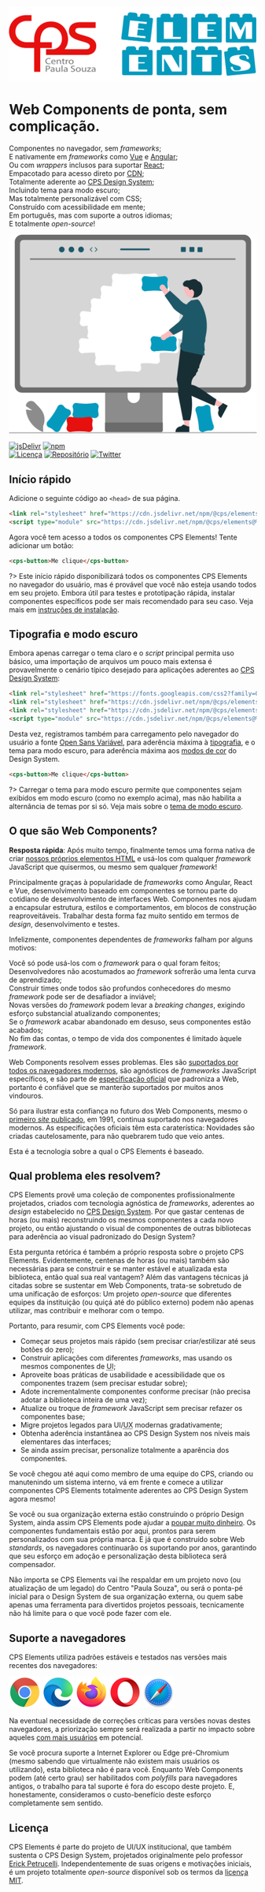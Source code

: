 <div class="splash">
<div class="splash-start">
<img class="splash-logo" src="./assets/images/wordmark.svg" alt="CPS Elements">

# Web Components de ponta, sem complicação.

<cps-icon name="globe"></cps-icon> Componentes no navegador, sem _frameworks_;<br />
<cps-icon name="plug-connected-fill"></cps-icon> E nativamente em _frameworks_ como [Vue](/frameworks/vue) e [Angular](/frameworks/angular);<br />
<cps-icon src="assets/images/react.svg"></cps-icon> Ou com _wrappers_ inclusos para suportar [React](/frameworks/react);<br />
<cps-icon name="box"></cps-icon> Empacotado para acesso direto por [CDN](https://www.cloudflare.com/pt-br/learning/cdn/what-is-a-cdn/);<br />
<cps-icon src="assets/images/art.svg"></cps-icon> Totalmente aderente ao [CPS Design System](https://cpsrepositorio.github.io/cps-design-system/);<br />
<cps-icon name="glasses-fill"></cps-icon> Incluindo tema para modo escuro;<br />
<cps-icon name="document-css"></cps-icon> Mas totalmente personalizável com CSS;<br />
<cps-icon src="assets/images/wheelchair.svg"></cps-icon> Construído com acessibilidade em mente;<br />
<cps-icon name="chat"></cps-icon> Em português, mas com suporte a outros idiomas;<br />
<cps-icon name="lock-open-fill"></cps-icon> E totalmente _open-source_!

</div>

<div class="splash-end">
<img class="splash-image" src="./assets/images/illustration-building-blocks.svg" alt="Ilustração lúdica de pessoa encaixando peças coloridas em um monitor gigante.">
</div>
</div>

[![jsDelivr](https://data.jsdelivr.com/v1/package/npm/@cps/elements/badge)](https://www.jsdelivr.com/package/npm/@cps/elements)
[![npm](https://img.shields.io/npm/dw/@cps/elements?label=npm&style=flat-square)](https://www.npmjs.com/package/@cps/elements)
<br />
[![Licença](https://img.shields.io/badge/license-MIT-232323.svg?style=flat-square)](https://github.com/cpsrepositorio/cps-elements/blob/next/LICENSE.md)
[![Repositório](https://img.shields.io/badge/GitHub-Code-232323.svg?style=flat-square&logo=github&logoColor=white)](https://github.com/cpsrepositorio/cps-elements)
[![Twitter](https://img.shields.io/badge/Twitter-Follow-00acee.svg?style=flat-square&logo=twitter&logoColor=white)](https://twitter.com/ErickPetru)

## Início rápido

Adicione o seguinte código ao `<head>` de sua página.

```html
<link rel="stylesheet" href="https://cdn.jsdelivr.net/npm/@cps/elements@%VERSION%/dist/themes/light.css" />
<script type="module" src="https://cdn.jsdelivr.net/npm/@cps/elements@%VERSION%/dist/elements.js"></script>
```

Agora você tem acesso a todos os componentes CPS Elements! Tente adicionar um botão:

<div style="font-family: sans-serif" class="cps-theme-light">

```html preview expanded no-vue
<cps-button>Me clique</cps-button>
```

</div>

?> Este início rápido disponibilizará todos os componentes CPS Elements no navegador do usuário, mas é provável que você não esteja usando todos em seu projeto. Embora útil para testes e prototipação rápida, instalar componentes específicos pode ser mais recomendado para seu caso. Veja mais em [instruções de instalação](fundamentos/instalação).

## Tipografia e modo escuro

Embora apenas carregar o tema claro e o _script_ principal permita uso básico, uma importação de arquivos um pouco mais extensa é provavelmente o cenário típico desejado para aplicações aderentes ao [CPS Design System](https://cpsrepositorio.github.io/cps-design-system/):

```html
<link rel="stylesheet" href="https://fonts.googleapis.com/css2?family=Open+Sans:wght@400;600;700&display=swap" />
<link rel="stylesheet" href="https://cdn.jsdelivr.net/npm/@cps/elements@%VERSION%/dist/themes/light.css" />
<link rel="stylesheet" href="https://cdn.jsdelivr.net/npm/@cps/elements@%VERSION%/dist/themes/dark.css" />
<script type="module" src="https://cdn.jsdelivr.net/npm/@cps/elements@%VERSION%/dist/elements.js"></script>
```

Desta vez, registramos também para carregamento pelo navegador do usuário a fonte [Open Sans Variável](https://fonts.google.com/specimen/Open+Sans), para aderência máxima à [tipografia](https://cpsrepositorio.github.io/cps-design-system/guia-visual/tipografia.html), e o tema para modo escuro, para aderência máxima aos [modos de cor](https://cpsrepositorio.github.io/cps-design-system/guia-visual/cores.html#modos-de-cor) do Design System.

<div class="cps-theme-dark">

```html preview expanded no-vue
<cps-button>Me clique</cps-button>
```

</div>

?> Carregar o tema para modo escuro permite que componentes sejam exibidos em modo escuro (como no exemplo acima), mas não habilita a alternância de temas por si só. Veja mais sobre o [tema de modo escuro](temas/modo-escuro).

## O que são Web Components?

**Resposta rápida**: Após muito tempo, finalmente temos uma forma nativa de criar [nossos próprios elementos HTML](https://developer.mozilla.org/pt-BR/docs/Web/Web_Components) e usá-los com qualquer _framework_ JavaScript que quisermos, ou mesmo sem qualquer _framework_!

Principalmente graças à popularidade de _frameworks_ como Angular, React e Vue, desenvolvimento baseado em componentes se tornou parte do cotidiano de desenvolvimento de interfaces Web. Componentes nos ajudam a encapsular estrutura, estilos e comportamentos, em blocos de construção reaproveitáveis. Trabalhar desta forma faz muito sentido em termos de _design_, desenvolvimento e testes.

Infelizmente, componentes dependentes de _frameworks_ falham por alguns motivos:

<cps-icon name="lock-closed-fill"></cps-icon> Você só pode usá-los com o _framework_ para o qual foram feitos;<br />
<cps-icon name="animal-turtle-fill"></cps-icon> Desenvolvedores não acostumados ao _framework_ sofrerão uma lenta curva de aprendizado;<br />
<cps-icon name="people-team-delete-fill"></cps-icon> Construir times onde todos são profundos conhecedores do mesmo _framework_ pode ser de desafiador a inviável;<br />
<cps-icon name="emoji-sad-fill"></cps-icon> Novas versões do _framework_ podem levar a _breaking changes_, exigindo esforço substancial atualizando componentes;<br />
<cps-icon name="arrow-trending-down-fill"></cps-icon> Se o _framework_ acabar abandonado em desuso, seus componentes estão acabados;<br />
<cps-icon name="timer-fill"></cps-icon> No fim das contas, o tempo de vida dos componentes é limitado àquele _framework_.

Web Components resolvem esses problemas. Eles são [suportados por todos os navegadores modernos](https://caniuse.com/#feat=custom-elementsv1), são agnósticos de _frameworks_ JavaScript específicos, e são parte de [especificação oficial](https://html.spec.whatwg.org/multipage/custom-elements.html) que padroniza a Web, portanto é confiável que se manterão suportados por muitos anos vindouros.

Só para ilustrar esta confiança no futuro dos Web Components, mesmo o [primeiro _site_ publicado](http://info.cern.ch/hypertext/WWW/TheProject.html), em 1991, continua suportado nos navegadores modernos. As especificações oficiais têm esta caraterística: Novidades são criadas cautelosamente, para não quebrarem tudo que veio antes.

Esta é a tecnologia sobre a qual o CPS Elements é baseado.

## Qual problema eles resolvem?

CPS Elements provê uma coleção de componentes profissionalmente projetados, criados com tecnologia agnóstica de _frameworks_, aderentes ao _design_ estabelecido no [CPS Design System](https://cpsrepositorio.github.io/cps-design-system/). Por que gastar centenas de horas (ou mais) reconstruindo os mesmos componentes a cada novo projeto, ou então ajustando o visual de componentes de outras bibliotecas para aderência ao visual padronizado do Design System?

Esta pergunta retórica é também a próprio resposta sobre o projeto CPS Elements. Evidentemente, centenas de horas (ou mais) também são necessárias para se construir e se manter estável e atualizada esta biblioteca, então qual sua real vantagem? Além das vantagens técnicas já citadas sobre se sustentar em Web Components, trata-se sobretudo de uma unificação de esforços: Um projeto _open-source_ que diferentes equipes da instituição (ou quiçá até do público externo) podem não apenas utilizar, mas contribuir e melhorar com o tempo.

Portanto, para resumir, com CPS Elements você pode:

- Começar seus projetos mais rápido (sem precisar criar/estilizar até seus botões do zero);
- Construir aplicações com diferentes _frameworks_, mas usando os mesmos componentes de <abbr title="User Interface">UI</abbr>;
- Aproveite boas práticas de usabilidade e acessibilidade que os componentes trazem (sem precisar estudar sobre);
- Adote incrementalmente componentes conforme precisar (não precisa adotar a biblioteca inteira de uma vez);
- Atualize ou troque de _framework_ JavaScript sem precisar refazer os componentes base;
- Migre projetos legados para UI/<abbr title="User Experience">UX</abbr> modernas gradativamente;
- Obtenha aderência instantânea ao CPS Design System nos níveis mais elementares das interfaces;
- Se ainda assim precisar, personalize totalmente a aparência dos componentes.

Se você chegou até aqui como membro de uma equipe do CPS, criando ou manutenindo um sistema interno, vá em frente e comece a utilizar componentes CPS Elements totalmente aderentes ao CPS Design System agora mesmo!

Se você ou sua organização externa estão construindo o próprio Design System, ainda assim CPS Elements pode ajudar a [poupar muito dinheiro](https://medium.com/eightshapes-llc/and-you-thought-buttons-were-easy-26eb5b5c1871). Os componentes fundamentais estão por aqui, prontos para serem personalizados com sua própria marca. E já que é construído sobre Web _standards_, os navegadores continuarão os suportando por anos, garantindo que seu esforço em adoção e personalização desta biblioteca será compensador.

Não importa se CPS Elements vai lhe respaldar em um projeto novo (ou atualização de um legado) do Centro "Paula Souza", ou será o ponta-pé inicial para o Design System de sua organização externa, ou quem sabe apenas uma ferramenta para divertidos projetos pessoais, tecnicamente não há limite para o que você pode fazer com ele.

## Suporte a navegadores

CPS Elements utiliza padrões estáveis e testados nas versões mais recentes dos navegadores:

<img src="./assets/images/chrome.png" alt="Chrome" title="Chrome" width="64" height="64" />
<img src="./assets/images/edge.png" alt="Edge" title="Edge" width="64" height="64" />
<img src="./assets/images/firefox.png" alt="Firefox" title="Firefox" width="64" height="64" />
<img src="./assets/images/opera.png" alt="Opera" title="Opera" width="64" height="64" />
<img src="./assets/images/safari.png" alt="Safari" title="Safari" width="64" height="64" />

Na eventual necessidade de correções críticas para versões novas destes navegadores, a priorização sempre será realizada a partir no impacto sobre aqueles [com mais usuários](https://gs.statcounter.com/browser-version-partially-combined-market-share/all/brazil) em potencial.

Se você procura suporte a Internet Explorer ou Edge pré-Chromium (mesmo sabendo que virtualmente não existem mais usuários os utilizando), esta biblioteca não é para você. Enquanto Web Components podem (até certo grau) ser habilitados com _polyfills_ para navegadores antigos, o trabalho para tal suporte é fora do escopo deste projeto. E, honestamente, consideramos o custo-benefício deste esforço completamente sem sentido.

## Licença

CPS Elements é parte do projeto de UI/UX institucional, que também sustenta o CPS Design System, projetados originalmente pelo professor [Erick Petrucelli](https://github.com/ErickPetru). Independentemente de suas origens e motivações iniciais, é um projeto totalmente _open-source_ disponível sob os termos da [licença MIT](http://escolhaumalicenca.com.br/licencas/mit/).
